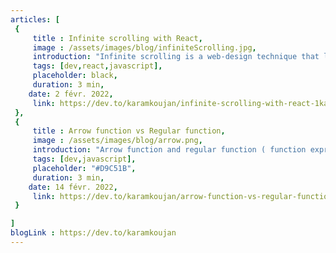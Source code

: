 ```yaml
---
articles: [
 {
     title : Infinite scrolling with React,
     image : /assets/images/blog/infiniteScrolling.jpg,
     introduction: "Infinite scrolling is a web-design technique that loads content continuously as the user scrolls down the page, eliminating the need for pagination. This technique is used by social media sites and in this article we are going to learn how to implement infinite scrolling in our apps using React.",
     tags: [dev,react,javascript],
     placeholder: black,
     duration: 3 min,
    date: 2 févr. 2022,
     link: https://dev.to/karamkoujan/infinite-scrolling-with-react-1kaa
 },
 {
     title : Arrow function vs Regular function,
     image : /assets/images/blog/arrow.png,
     introduction: "Arrow function and regular function ( function expression) are used interchangeably in our code without knowing the difference between them which could cause some confusing behavior, in this article I will mention 3 important differences between arrow function and regular function.",
     tags: [dev,javascript],
     placeholder: "#D9C51B",
     duration: 3 min,
    date: 14 févr. 2022,
     link: https://dev.to/karamkoujan/arrow-function-vs-regular-function-5c19
 }

]
blogLink : https://dev.to/karamkoujan
---
```

